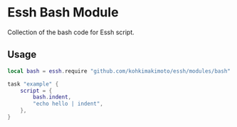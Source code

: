 # Essh Bash Module

Collection of the bash code for Essh script.

## Usage

```lua
local bash = essh.require "github.com/kohkimakimoto/essh/modules/bash"

task "example" {
    script = {
        bash.indent,
        "echo hello | indent",
    },
}
```
